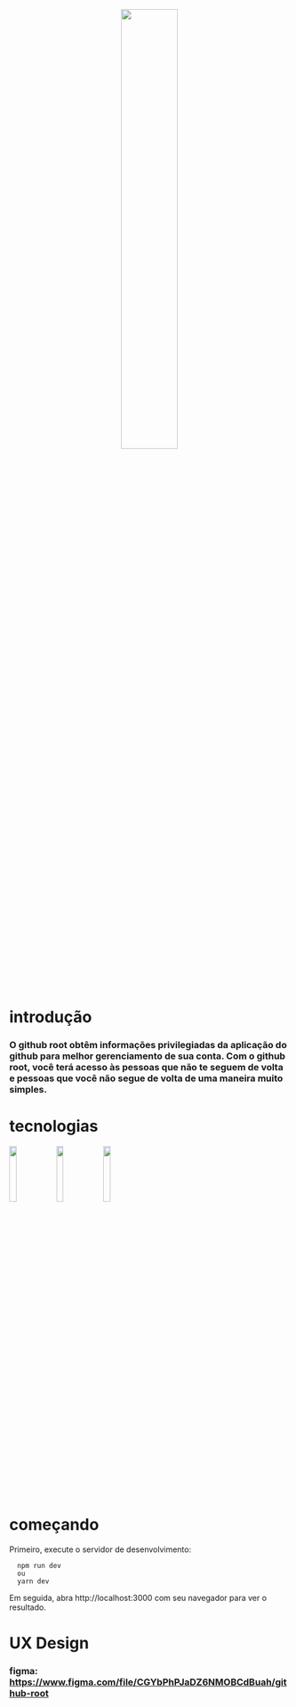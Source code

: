 <div align="center">
  <img style="width: 45%" src="https://user-images.githubusercontent.com/63814295/143962969-92e858cd-8212-4356-8a25-2f2dd0761a15.png" />
</div>


# introdução
### O github root obtêm informações privilegiadas da aplicação do github para melhor gerenciamento de sua conta. Com o github root, você terá acesso às pessoas que não te seguem de volta e pessoas que você não segue de volta de uma maneira muito simples.

# tecnologias

<div>
    <img style="width:16%;" src="https://cdn.jsdelivr.net/gh/devicons/devicon/icons/typescript/typescript-original.svg" />
    <img style="width:16%;" src="https://cdn.jsdelivr.net/gh/devicons/devicon/icons/react/react-original.svg" />
    <img style="width:16%;" src="https://cdn.jsdelivr.net/gh/devicons/devicon/icons/nextjs/nextjs-line.svg" />
</div>

# começando
Primeiro, execute o servidor de desenvolvimento:
```
  npm run dev
  ou 
  yarn dev
```
Em seguida, abra http://localhost:3000 com seu navegador para ver o resultado.

# UX Design
### figma: https://www.figma.com/file/CGYbPhPJaDZ6NMOBCdBuah/github-root
